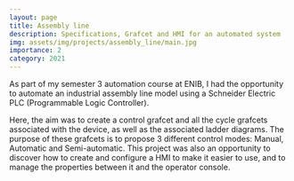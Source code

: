 ```yaml
---
layout: page
title: Assembly line
description: Specifications, Grafcet and HMI for an automated system
img: assets/img/projects/assembly_line/main.jpg
importance: 2
category: 2021
---
```


As part of my semester 3 automation course at ENIB, I had the opportunity to automate an industrial assembly line model using a Schneider Electric PLC (Programmable Logic Controller).

Here, the aim was to create a control grafcet and all the cycle grafcets associated with the device, as well as the associated ladder diagrams. The purpose of these grafcets is to propose 3 different control modes: Manual, Automatic and Semi-automatic. This project was also an opportunity to discover how to create and configure a HMI to make it easier to use, and to manage the properties between it and the operator console.
